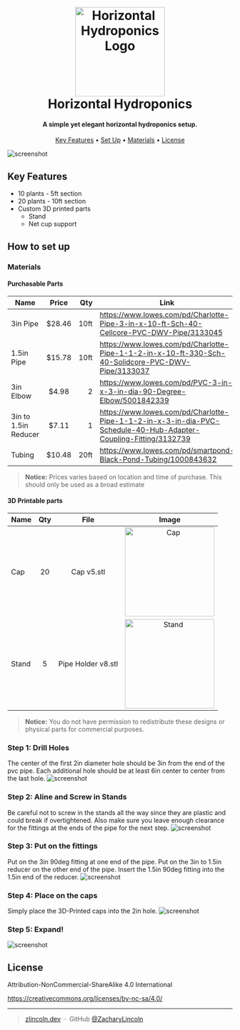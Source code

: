 <h1 align="center">
  <br>
  <img src="./Horizontal/project1-1.png" alt="Horizontal Hydroponics Logo" width="200">
  <br>
  Horizontal Hydroponics
  <br>
</h1>

<h4 align="center">A simple yet elegant horizontal hydroponics setup.</h4>

<p align="center">
  <a href="#key-features">Key Features</a> •
<a href="#how-to-set-up">Set Up</a> •
  <a href="#materials">Materials</a> •
  <a href="#license">License</a>
</p>

![screenshot](./Horizontal/completed/completed1.jpg)


## Key Features

* 10 plants - 5ft section
* 20 plants - 10ft section
* Custom 3D printed parts
  * Stand
  * Net cup support

## How to set up

### Materials

#### Purchasable Parts

| Name                 |  Price   |  Qty | Link                                                                                                             |
|----------------------|:--------:|-----:|------------------------------------------------------------------------------------------------------------------|
| 3in Pipe             |  $28.46  | 10ft | https://www.lowes.com/pd/Charlotte-Pipe-3-in-x-10-ft-Sch-40-Cellcore-PVC-DWV-Pipe/3133045                        |
| 1.5in Pipe           |  $15.78  | 10ft | https://www.lowes.com/pd/Charlotte-Pipe-1-1-2-in-x-10-ft-330-Sch-40-Solidcore-PVC-DWV-Pipe/3133037               |
| 3in Elbow            |  $4.98   |    2 | https://www.lowes.com/pd/PVC-3-in-x-3-in-dia-90-Degree-Elbow/5001842339                                          |
| 3in to 1.5in Reducer |  $7.11   |    1 | https://www.lowes.com/pd/Charlotte-Pipe-1-1-2-in-x-3-in-dia-PVC-Schedule-40-Hub-Adapter-Coupling-Fitting/3132739 |
| Tubing               |  $10.48  | 20ft | https://www.lowes.com/pd/smartpond-Black-Pond-Tubing/1000843632                                                  |
> **Notice:**
> Prices varies based on location and time of purchase. This should only be used as a broad estimate


#### 3D Printable parts
| Name  | Qty |        File        |                                      Image                                       |
|-------|:---:|:------------------:|:--------------------------------------------------------------------------------:|
| Cap   | 20  |     Cap v5.stl     |     <img src="./Horizontal/parts/3d-printed/Cap.png" alt="Cap" width="200">      |
| Stand |  5  | Pipe Holder v8.stl | <img src="./Horizontal/parts/3d-printed/PipeHolder.png" alt="Stand" width="200"> |
> **Notice:**
> You do not have permission to redistribute these designs or physical parts for commercial purposes.

### Step 1: Drill Holes
The center of the first 2in diameter hole should be 3in from the end of the pvc pipe. Each additional hole should be at least 6in center to center from the last hole.
![screenshot](./Horizontal/steps/step1.png)

### Step 2: Aline and Screw in Stands
Be careful not to screw in the stands all the way since they are plastic and could break if overtightened. Also make sure you leave enough clearance for the fittings at the ends of the pipe for the next step.
![screenshot](./Horizontal/steps/step2.png)

### Step 3: Put on the fittings
Put on the 3in 90deg fitting at one end of the pipe. Put on the 3in to 1.5in reducer on the other end of the pipe. Insert the 1.5in 90deg fitting into the 1.5in end of the reducer.
![screenshot](./Horizontal/steps/step3.png)

### Step 4: Place on the caps
Simply place the 3D-Printed caps into the 2in hole.
![screenshot](./Horizontal/steps/step4.png)

### Step 5: Expand!
![screenshot](./Horizontal/steps/step5.png)

## License

Attribution-NonCommercial-ShareAlike 4.0 International

https://creativecommons.org/licenses/by-nc-sa/4.0/

---
> [zlincoln.dev](https://www.zlincoln.dev) &nbsp;&middot;&nbsp;
> GitHub [@ZacharyLincoln](https://github.com/ZacharyLincoln)

